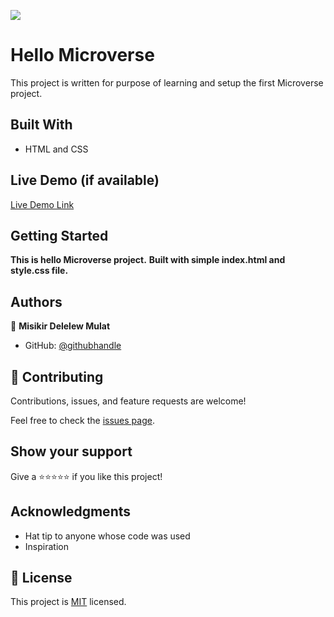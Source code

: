 
![](https://img.shields.io/badge/Microverse-blueviolet)

# Hello Microverse

 This project is written for purpose of learning and setup the first Microverse project.
## Built With

- HTML and CSS

## Live Demo (if available)

[Live Demo Link](https://livedemo.com)


## Getting Started

**This is hello Microverse project.**
**Built with simple index.html and style.css file.**


## Authors

👤 **Misikir Delelew Mulat**

- GitHub: [@githubhandle](https://github.com/MisikirDM)



## 🤝 Contributing

Contributions, issues, and feature requests are welcome!

Feel free to check the [issues page](../../issues/).

## Show your support

Give a ⭐⭐⭐⭐⭐ if you like this project!

## Acknowledgments

- Hat tip to anyone whose code was used
- Inspiration


## 📝 License

This project is [MIT](./MIT.md) licensed.
